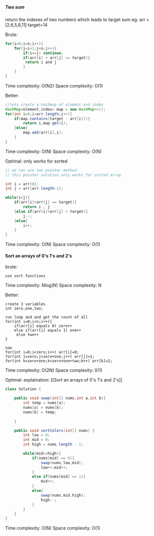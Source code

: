 
##### Two sum
return the indexes of two numbers  which leads to target sum
eg: arr = [2,6,5,8,11]  target=14

Brute:
```java
for(i=0;i<n;i++){
	for(j=i+1;j<n;j++){
		if(i==j) continue;
		if(arr[i] + arr[j] == target){
		 return i and j
		}
	}
}
```

Time complexity:
O(N2)
Space complexity:
O(1)

Better:
```java
//lets create a hashmap of element and index
HashMap<element,index> map = new HashMap<>();
for(int i=0;i<arr.length;i++){
	if(map.contains(target - arr[i])){
		return i,map.get(i);
	}else{
		map.add(arr[i],i);
	}
}
```

Time complexity:
O(N)
Space complexity:
O(N)

Optimal:
only works for sorted
```java
// we can use two pointer method 
// this pointer solution only works for sorted array

int i = arr[0];
int j = arr[arr.length-1];

while(i<j){
	if(arr[i]+arr[j] == target){
		return i , j
	}else if(arr[i]+arr[j] > target){
		j--;
	}else{
		i++;
	}
}

```

Time complexity:
O(N)
Space complexity:
O(1)


#### Sort an arrays of 0's 1's and 2's

brute:
```
use sort functions
```

Time complexity: 
Nlog(N)
Space complexity:
N

Better:
```
create 3 variables 
int zero,one,two;

run loop and and get the count of all
for(int i=0;i<n;i++){
	if(arr[i] equals 0) zero++
	else if(arr[i] equals 1) one++
	 else two++
}

now 
for(int i=0;i<zero;i++) arr[i]=0;
for(int j=zero;j<zero+one;j++) arr[j]=1;
for(int k=zero+one;k<zero+one+two;k++) arr[k]=2;

```

Time complexity:
O(2N)
Space complexity:
0(1)

Optimal:
explaination: [[Sort an arrays of 0's 1's and 2's]]
```java
class Solution {

    public void swap(int[] nums,int a,int b){
        int temp = nums[a];
        nums[a] = nums[b];
        nums[b] = temp;
        
    }

    public void sortColors(int[] nums) {
        int low = 0;
        int mid = 0;
        int high = nums.length - 1;

        while(mid<=high){
            if(nums[mid] == 0){
                swap(nums,low,mid);
                low++;mid++;
            }
            else if(nums[mid] == 1){
                mid++;
            }
            else{
                swap(nums,mid,high);
                high--;
            }
        }
    }
}
```

Time complexity:
O(N)
Space complexity:
O(1)

